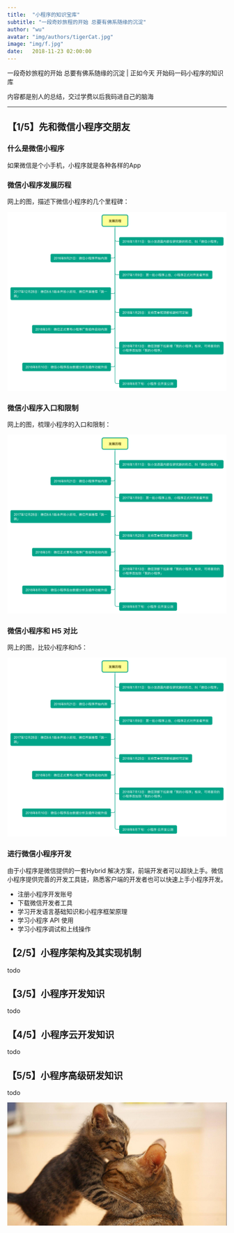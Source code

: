 ```yaml
---
title:  "小程序的知识宝库"
subtitle: "一段奇妙旅程的开始 总要有佛系随缘的沉淀"
author: "wu"
avatar: "img/authors/tigerCat.jpg"
image: "img/f.jpg"
date:   2018-11-23 02:00:00
---
```


一段奇妙旅程的开始 总要有佛系随缘的沉淀 | 正如今天 开始码一码小程序的知识库

内容都是别人的总结，交过学费以后我码进自己的脑海

----- ----- ----- -----

## 【1/5】先和微信小程序交朋友

### 什么是微信小程序

如果微信是个小手机，小程序就是各种各样的App

### 微信小程序发展历程

网上的图，描述下微信小程序的几个里程碑：

<div class="scale"><img src="img/resources/wechatsmall/wechatsmallroad.png"  alt="wechatsmallroad.png" /></div>

### 微信小程序入口和限制

网上的图，梳理小程序的入口和限制：

<div class="scale"><img src="img/resources/wechatsmall/wechatsmallroad.png"  alt="wechatsmallentersandlimits.png" /></div>

### 微信小程序和 H5 对比

网上的图，比较小程序和h5：

<div class="scale"><img src="img/resources/wechatsmall/wechatsmallroad.png"  alt="wechatsmallvsh5.png" /></div>

### 进行微信小程序开发

由于小程序是微信提供的一套Hybrid 解决方案，前端开发者可以超快上手。微信小程序提供完善的开发工具链，熟悉客户端的开发者也可以快速上手小程序开发。

- 注册小程序开发账号
- 下载微信开发者工具
- 学习开发语言基础知识和小程序框架原理
- 学习小程序 API 使用
- 学习小程序调试和上线操作

## 【2/5】小程序架构及其实现机制

todo

## 【3/5】小程序开发知识

todo

## 【4/5】小程序云开发知识

todo

## 【5/5】小程序高级研发知识

todo



<div class="scale"><img src="img/hugkiss.jpg"  alt="λanguage" /></div>



